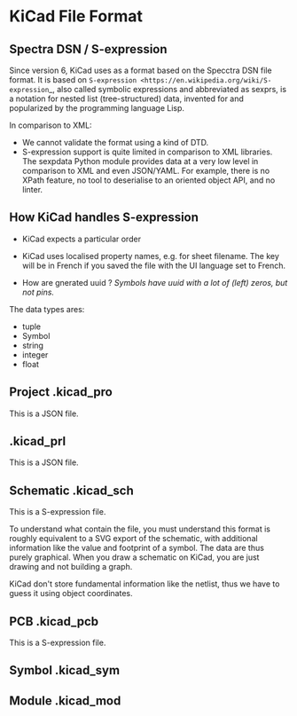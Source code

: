 # KiCad File Format

## Spectra DSN / S-expression

Since version 6, KiCad uses as a format based on the Specctra DSN file format.  It is based on
`S-expression <https://en.wikipedia.org/wiki/S-expression`_, also called symbolic expressions and
abbreviated as sexprs, is a notation for nested list (tree-structured) data, invented for and
popularized by the programming language Lisp.

In comparison to XML:

* We cannot validate the format using a kind of DTD.
* S-expression support is quite limited in comparison to XML libraries.  The sexpdata Python module
  provides data at a very low level in comparison to XML and even JSON/YAML.  For example, there is
  no XPath feature, no tool to deserialise to an oriented object API, and no linter.

## How KiCad handles S-expression

* KiCad expects a particular order
* KiCad uses localised property names, e.g. for sheet filename.  The key will be in French if you
  saved the file with the UI language set to French.

* How are gnerated uuid ? *Symbols have uuid with a lot of (left) zeros, but not pins.*

The data types ares:

* tuple
* Symbol
* string
* integer
* float

## Project .kicad_pro

This is a JSON file.

## .kicad_prl

This is a JSON file.

## Schematic .kicad_sch

This is a S-expression file.

To understand what contain the file, you must understand this format is roughly equivalent to a SVG
export of the schematic, with additional information like the value and footprint of a symbol.  The
data are thus purely graphical.  When you draw a schematic on KiCad, you are just drawing and not
building a graph.

KiCad don't store fundamental information like the netlist, thus we have to guess it using object
coordinates.

## PCB .kicad_pcb

This is a S-expression file.

## Symbol .kicad_sym

## Module .kicad_mod
